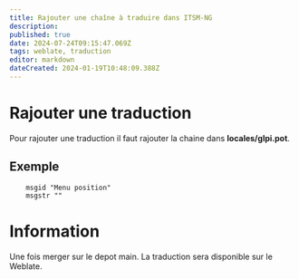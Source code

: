 ```yaml
---
title: Rajouter une chaîne à traduire dans ITSM-NG
description: 
published: true
date: 2024-07-24T09:15:47.069Z
tags: weblate, traduction
editor: markdown
dateCreated: 2024-01-19T10:48:09.388Z
---
```


# Rajouter une traduction
Pour rajouter une traduction il faut rajouter la chaine dans **locales/glpi.pot**.

## Exemple
```pot
	msgid "Menu position"
	msgstr ""
```

# Information
Une fois merger sur le depot main. La traduction sera disponible sur le Weblate.